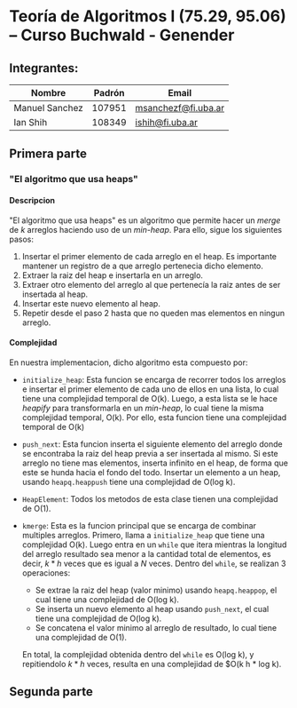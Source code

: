 # Teoría de Algoritmos I (75.29, 95.06) – Curso Buchwald - Genender

## Integrantes:

| Nombre         | Padrón | Email               |
| -------------- | ------ | ------------------- |
| Manuel Sanchez | 107951 | msanchezf@fi.uba.ar |
| Ian Shih       | 108349 | ishih@fi.uba.ar     |

## Primera parte

### "El algoritmo que usa heaps"

#### Descripcion

"El algoritmo que usa heaps" es un algoritmo que permite hacer un _merge_ de $k$ arreglos haciendo uso de un _min-heap_. Para ello, sigue los siguientes pasos:

1. Insertar el primer elemento de cada arreglo en el heap. Es importante mantener un registro de a que arreglo pertenecia dicho elemento.
2. Extraer la raiz del heap e insertarla en un arreglo.
3. Extraer otro elemento del arreglo al que pertenecía la raiz antes de ser insertada al heap.
4. Insertar este nuevo elemento al heap.
5. Repetir desde el paso 2 hasta que no queden mas elementos en ningun arreglo.

#### Complejidad

En nuestra implementacion, dicho algoritmo esta compuesto por:

- `initialize_heap`: Esta funcion se encarga de recorrer todos los arreglos e insertar el primer elemento de cada uno de ellos en una lista, lo cual tiene una complejidad temporal de O(k). Luego, a esta lista se le hace _heapify_ para transformarla en un _min-heap_, lo cual tiene la misma complejidad temporal, O(k). Por ello, esta funcion tiene una complejidad temporal de O(k)
- `push_next`: Esta funcion inserta el siguiente elemento del arreglo donde se encontraba la raiz del heap previa a ser insertada al mismo. Si este arreglo no tiene mas elementos, inserta infinito en el heap, de forma que este se hunda hacia el fondo del todo. Insertar un elemento a un heap, usando `heapq.heappush` tiene una complejidad de O(log k).
- `HeapElement`: Todos los metodos de esta clase tienen una complejidad de O(1).
- `kmerge`: Esta es la funcion principal que se encarga de combinar multiples arreglos. Primero, llama a `initialize_heap` que tiene una complejidad O(k). Luego entra en un `while` que itera mientras la longitud del arreglo resultado sea menor a la cantidad total de elementos, es decir, $k*h$ veces que es igual a $N$ veces. Dentro del `while`, se realizan 3 operaciones:

  - Se extrae la raiz del heap (valor minimo) usando `heapq.heappop`, el cual tiene una complejidad de O(log k).
  - Se inserta un nuevo elemento al heap usando `push_next`, el cual tiene una complejidad de O(log k).
  - Se concatena el valor minimo al arreglo de resultado, lo cual tiene una complejidad de O(1).

  En total, la complejidad obtenida dentro del `while` es O(log k), y repitiendolo $k*h$ veces, resulta en una complejidad de $O(k h \* log k).

## Segunda parte
